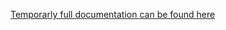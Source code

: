 

[Temporarly full documentation can be found here](https://docs.google.com/document/d/1wzCrAkU2tk5e7L8pYLOeyJYai7upFBLhANWY1yDTOao/edit?usp=sharing)

<!-- # DSFKIT
DSFKIT is the official Terraform toolkit designed to automate the deployment and maintanence of Imperva's Data Security Fabric AKA DSF.

# Installation Modes
DSFKit supports two installation modes:
1. UI Mode
2. CLI Mode

## UI Mode
This mode makes use of Terraform Cloud (AKA TF Cloud), a service that allows deployng/destoring deployments via a dedicated UI.
Using this mode, only requires us to connect the Terraform Cloud to our github account where the TF code resides.
Once done, deployng the environment is done with a click of a button from Terraform Cloud infrastructures. 
Terrafrom Cloud will then pull the TF scripts from the github repository and run it remotely.

UI Mode can be used in case we need to demo DSF in our internal cloud account with a click of a button, or in case customers already own a TF Cloud Account.

### Imperva's Terraform Cloud Accounts
DSFKIT supports deployment of DSF from our internal Imperva's Terraform Account, which will be accessible for internal use (SEs, QA, Research, etc').

Imperva's Terraform Cloud account will be used deploy/destroy demo environments on AWS accounts owned by Imperva.

For each TF Cloud deployment a new 'workspace' should be created.
The name of the workspace will be always in the following format: dsf-[NAME_OF_CUSTOMER]-[NAME_OF_ENVIRONMENT].

Full deployment instruction can be found in section "Terraform Cloud Deployment"

### Customer's Terraform Cloud Account
In cases where customers have a Terraform Cloud account or they are interested to open one, they can use their Terraform Cloud account.

Full deployment instruction can be found in section "Terraform Cloud Deployment"

### Terraform Cloud Deployment
Access the Terraform Cloud Account (internal or owned by customer) and follow the following steps:

/****xx TBD xxx****/

The following arguments are required:
- AWS Secret 
- AWS Access Key
- AWS Region
- Example Name (the name of the TF recipe we want to run)


## CLI Mode
This mode makes use Terraform CLI to deploy/destroy environments.
Terraform CLI makes use of bash script, as result it can be used only in case the the user owns a linux machine and they are willing to run it locally.To run Terraform CLI follow the following steps:

### One-time Steps
1. Download git (link to official documentation)
2. Download Terraform (link to official documentation)

### Deploy
1. Clone dsfkit.git
2. cd into the requested TF "recipe": 
'cd dsfkit/deploy/example/[example_name]'
i.e. 'cd dsfkit/deploy/example/hub_hadr'
3. Apply the TF recipe: 

```bash
terraform init & sudo terraform apply -auto-approve -var="aws_region=${region}" -var="aws_access_key_id=${access_key}" -var="aws_secret_access_key=${secret_key}"
```


** NOTE that you are required to supply the following parameters: aws_access_key_id, aws_secret_access_key and region

## CLI Mode with Installer Machine
In case the the user doesn't own a linux machine or they are not willing to run it locally, DSFKIT support the deployment via DSFKIT Installer Machine, a dedicated machine that acts as a bastion server.
The user needs only to create a small ec2 machine with the following user-data:


```bash
#!/bin/bash -x 
 
exec > >(tee /var/log/user-data.log|logger -t user-data -s 2>/dev/console) 2>&1
set -e

sudo yum -y install git

sudo yum install -y yum-utils
sudo yum-config-manager --add-repo https://rpm.releases.hashicorp.com/RHEL/hashicorp.repo
sudo yum -y install terraform

sudo git clone https://github.com/imperva/dsfkit.git
cd /dsfkit/deploy/examples/${example_name}

sudo terraform init
sudo terraform apply -auto-approve -var="aws_region=${region}" -var="aws_access_key_id=${access_key}" -var="aws_secret_access_key=${secret_key}"
```

This script does the following:
1. Downloads git (link to official documentation)
2. Downloads Terraform (link to official documentation)
3. Clones dsfkit.git
4. cd into the requested TF "recipe": i.e. 'cd dsfkit/deploy/example/hub_hadr'
5. Apply the TF recipe:

```bash
terraform init & sudo terraform apply -auto-approve -var="aws_region=${region}" -var="aws_access_key_id=${access_key}" -var="aws_secret_access_key=${secret_key}"
```

To automate this step DSFKIT expose a dedictaed TF script that creates the Installer Machine with the user-data. 

To use the TF Installer recipe follow the following step:

```bash
cd into dsfkit/deploy/installer_machine & terraform init & terraform apply
```

This TF script is OS-Safe as it doesn't run any bash script.

** NOTE: git and terraform are pre-requisites **

# Examples
We recognize that each customer has they own requirments:
Number of GWs, HADR deployment, networking, securoty etc'

In order to support different deployments, DSFKIT ships several builtin "recipies" - TF scripts that rapresents common deployments:
1. hub_hadr
2. hub_gw_multi_region
3. hub_gw_new_vpc

Customers with different deployment requirments can copy TF resources and modules to assemble a new TF script that fits their needs.



# IAM Roles
TBD
 -->
